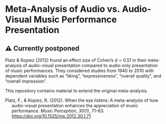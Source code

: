 # Meta-Analysis of Audio vs. Audio-Visual Music Performance Presentation


<!-- badges: start -->
<!-- badges: end -->

## ⚠ Currently postponed

Platz & Kopiez (2012) found an effect size of Cohen’s $d=0.51$ in their
meta-analysis of audio-visual presentation compared to audio-only
presentation of music performances. They considered studies from 1940 to
2010 with dependent variables such as “liking”, “expressiveness”,
“overall quality”, and “overall impression”.

This repository contains material to extend the original meta-analysis.

<div id="refs" class="references csl-bib-body hanging-indent"
entry-spacing="0" line-spacing="2">

<div id="ref-platz-kopiez-meta-analysis-2012" class="csl-entry">

Platz, F., & Kopiez, R. (2012). When the eye listens: A meta-analysis of
how audio-visual presentation enhances the appreciation of music
performance. *Music Perception*, *30*(1), 71–83.
<https://doi.org/10.1525/mp.2012.30.1.71>

</div>

</div>
